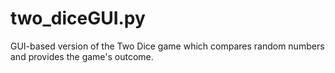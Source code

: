 # two_diceGUI.py
GUI-based version of the Two Dice game which compares random numbers and provides the game's outcome.
